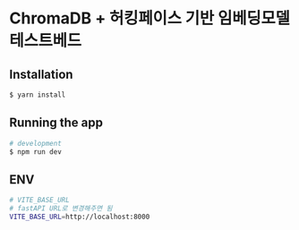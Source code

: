 # ChromaDB + 허킹페이스 기반 임베딩모델 테스트베드

## Installation

```bash
$ yarn install
```

## Running the app

```bash
# development
$ npm run dev
```

## ENV

```bash
# VITE_BASE_URL
# fastAPI URL로 변경해주면 됨
VITE_BASE_URL=http://localhost:8000
```
